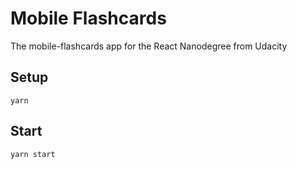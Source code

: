# Mobile Flashcards

The mobile-flashcards app for the React Nanodegree from Udacity

## Setup

`yarn`

## Start

`yarn start`
